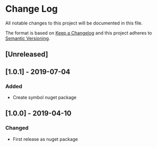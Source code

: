 # Change Log

All notable changes to this project will be documented in this file.

The format is based on [Keep a Changelog](http://keepachangelog.com/)
and this project adheres to [Semantic Versioning](http://semver.org/).

<!-- Available types of changes:
### Added
### Changed
### Fixed
### Deprecated
### Removed
### Security
-->

## [Unreleased]

## [1.0.1] - 2019-07-04

### Added

- Create symbol nuget package

## [1.0.0] - 2019-04-10

### Changed

- First release as nuget package
